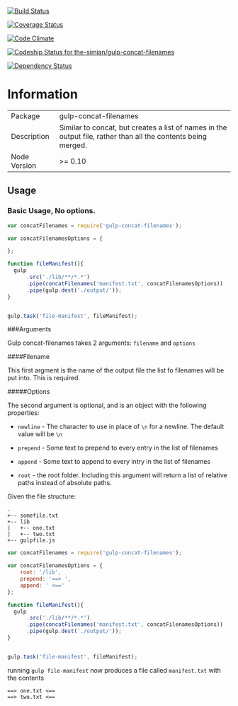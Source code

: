[![Build Status](https://travis-ci.org/the-simian/gulp-concat-filenames.svg?branch=master)](https://travis-ci.org/the-simian/gulp-concat-filenames) 

[![Coverage Status](https://coveralls.io/repos/the-simian/gulp-concat-filenames/badge.png?branch=coveralls)](https://coveralls.io/r/the-simian/gulp-concat-filenames?branch=coveralls) 

[![Code Climate](https://codeclimate.com/github/the-simian/gulp-concat-filenames/badges/gpa.svg)](https://codeclimate.com/github/the-simian/gulp-concat-filenames) 

[![Codeship Status for the-simian/gulp-concat-filenames](https://www.codeship.io/projects/b7aaf400-3b02-0132-083a-261a2707f8ca/status)](https://www.codeship.io/projects/42521) 

[![Dependency Status](https://david-dm.org/the-simian/gulp-concat-filenames.svg)](https://david-dm.org/the-simian/gulp-concat-filenames)


# Information

|              |                                                                                                               |
|--------------|---------------------------------------------------------------------------------------------------------------|
| Package      | gulp-concat-filenames                                                                                         |
| Description  | Similar to concat, but creates a list of names in the output file, rather than all the contents being merged. |
| Node Version | >= 0.10                                                                                                       |

## Usage


### Basic Usage, No options.
```js
var concatFilenames = require('gulp-concat-filenames');

var concatFilenamesOptions = {

};

function fileManifest(){
  gulp
      .src('./lib/**/*.*')
      .pipe(concatFilenames('manifest.txt', concatFilenamesOptions))
      .pipe(gulp.dest('./output/'));
}


gulp.task('file-manifest', fileManifest);

```

###Arguments

Gulp concat-filenames takes 2 arguments: `filename` and `options`

####Filename

This first argment is the name of the output file the list fo filenames will be put into. This is required.

#####Options

The second argument is optional, and is an object with the following properties:

- `newline` - The character to use in place of `\n` for a newline. The default value will be `\n`

- `prepend` - Some text to prepend to every entry in the list of filenames

- `append` - Some text to append to every intry in the list of filenames

- `root` - the root folder. Including this argument will return a list of relative paths instead of absolute paths.


Given the file structure:

```
.
+-- somefile.txt
+-- lib
|   +-- one.txt
|   +-- two.txt
+-- gulpfile.js

```



```js
var concatFilenames = require('gulp-concat-filenames');

var concatFilenamesOptions = {
    root: '/lib',
    prepend: '==> ',
    append: ' <=='
};

function fileManifest(){
  gulp
      .src('./lib/**/*.*')
      .pipe(concatFilenames('manifest.txt', concatFilenamesOptions))
      .pipe(gulp.dest('./output/'));
}


gulp.task('file-manifest', fileManifest);
```

running `gulp file-manifest` now produces a file called `manifest.txt` with the contents

```
==> one.txt <==
==> two.txt <==

```









